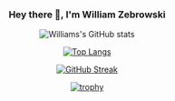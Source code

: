 <div align="center">
  
  ### Hey there 👋, I'm William Zebrowski
  ![Williams's GitHub stats](https://github-readme-stats.vercel.app/api?username=williamzebrowskI&show_icons=true&theme=radical&include_all_commits=true&reviews=true&prs_merged=true&prs_merged_percentage=true)
  
  [![Top Langs](https://github-readme-stats.vercel.app/api/top-langs/?username=williamzebrowski&layout=compact&hide_border=true&theme=radical)](https://github.com/anuraghazra/github-readme-stats)
  
  [![GitHub Streak](https://streak-stats.demolab.com/?user=williamzebrowski&theme=radical&hide_border=true)](https://git.io/streak-stats)
  
  [![trophy](https://github-profile-trophy.vercel.app/?username=williamzebrowski&theme=radical&no-bg=true&no-frame=true&margin-w=5)](https://github.com/ryo-ma/github-profile-trophy)
  
</div>
